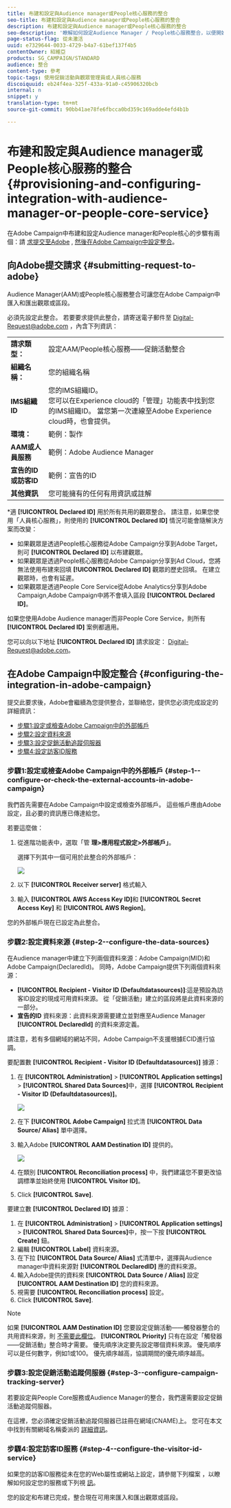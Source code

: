 ```yaml
---
title: 布建和設定與Audience manager或People核心服務的整合
seo-title: 布建和設定與Audience manager或People核心服務的整合
description: 布建和設定與Audience manager或People核心服務的整合
seo-description: '瞭解如何設定Audience Manager / People核心服務整合，以便開始使用不同的Adobe Experience cloud解決方案來分享受眾或細分。 '
page-status-flag: 從未激活
uuid: e7329644-0033-4729-b4a7-61bef137f4b5
contentOwner: 紹維亞
products: SG_CAMPAIGN/STANDARD
audience: 整合
content-type: 參考
topic-tags: 使用促銷活動與觀眾管理員或人員核心服務
discoiquuid: eb24f4ea-325f-433a-91a0-c45906320bcb
internal: n
snippet: y
translation-type: tm+mt
source-git-commit: 90bb41ae78fe6fbcca0bd359c169adde4efd4b1b

---
```



# 布建和設定與Audience manager或People核心服務的整合{#provisioning-and-configuring-integration-with-audience-manager-or-people-core-service}

在Adobe Campaign中布建和設定Audience manager和People核心的步驟有兩個：請 [求提交至Adobe](../../integrating/using/provisioning-and-configuring-integration-with-audience-manager-or-people-core-service.md#submitting-request-to-adobe) , [然後在Adobe Campaign中設定整合](../../integrating/using/provisioning-and-configuring-integration-with-audience-manager-or-people-core-service.md#configuring-the-integration-in-adobe-campaign)。

## 向Adobe提交請求 {#submitting-request-to-adobe}

Audience Manager(AAM)或People核心服務整合可讓您在Adobe Campaign中匯入和匯出觀眾或區段。

必須先設定此整合。 若要要求提供此整合，請寄送電子郵件至 [Digital-Request@adobe.com](mailto:Digital-Request@adobe.com) ，內含下列資訊：

<table> 
 <tbody> 
  <tr> 
   <td> <strong>請求類型：</strong><br /> </td> 
   <td> 設定AAM/People核心服務——促銷活動整合 </td> 
  </tr> 
  <tr> 
   <td> <strong>組織名稱：</strong><br /> </td> 
   <td> 您的組織名稱 </td> 
  </tr> 
  <tr> 
   <td> <strong>IMS組織ID</strong><br /> </td> 
   <td> 您的IMS組織ID。 <br> 您可以在Experience cloud的「管理」功能表中找到您的IMS組織ID。 當您第一次連線至Adobe Experience cloud時，也會提供。 </td> 
  </tr> 
  <tr> 
   <td> <strong>環境：</strong><br /> </td> 
   <td> 範例：製作 </td> 
  </tr> 
  <tr> 
   <td> <strong>AAM或人員服務</strong><br /> </td> 
   <td> 範例：Adobe Audience Manager </td> 
  </tr> 
  <tr> 
   <td> <strong>宣告的ID或訪客ID</strong><br /> </td> 
   <td> 範例：宣告的ID </td> 
  </tr> 
  <tr> 
   <td> <strong>其他資訊</strong><br /> </td> 
   <td> 您可能擁有的任何有用資訊或註解 </td> 
  </tr> 
 </tbody> 
</table>

*適 **[!UICONTROL Declared ID]** 用於所有共用的觀眾整合。 請注意，如果您使用「人員核心服務」，則使用的 **[!UICONTROL Declared ID]** 情況可能會隨解決方案而改變：

* 如果觀眾是透過People核心服務從Adobe Campaign分享到Adobe Target，則可 **[!UICONTROL Declared ID]** 以布建觀眾。
* 如果觀眾是透過People核心服務從Adobe Campaign分享到Ad Cloud，您將無法使用布建來回填 **[!UICONTROL Declared ID]** 觀眾的歷史回填。 在建立觀眾時，也會有延遲。
* 如果觀眾是透過People Core Service從Adobe Analytics分享到Adobe Campaign,Adobe Campaign中將不會填入區段 **[!UICONTROL Declared ID]**。

如果您使用Adobe Audience manager而非People Core Service，則所有 **[!UICONTROL Declared ID]** 案例都適用。

您可以向以下地址 **[!UICONTROL Declared ID]** 請求設定： [Digital-Request@adobe.com](mailto:Digital-Request@adobe.com)。

## 在Adobe Campaign中設定整合 {#configuring-the-integration-in-adobe-campaign}

提交此要求後，Adobe會繼續為您提供整合，並聯絡您，提供您必須完成設定的詳細資訊：

* [步驟1:設定或檢查Adobe Campaign中的外部帳戶](../../integrating/using/provisioning-and-configuring-integration-with-audience-manager-or-people-core-service.md#step-1--configure-or-check-the-external-accounts-in-adobe-campaign)
* [步驟2:設定資料來源](../../integrating/using/provisioning-and-configuring-integration-with-audience-manager-or-people-core-service.md#step-2--configure-the-data-sources)
* [步驟3:設定促銷活動追蹤伺服器](../../integrating/using/provisioning-and-configuring-integration-with-audience-manager-or-people-core-service.md#step-3--configure-campaign-tracking-server)
* [步驟4:設定訪客ID服務](../../integrating/using/provisioning-and-configuring-integration-with-audience-manager-or-people-core-service.md#step-4--configure-the-visitor-id-service)

### 步驟1:設定或檢查Adobe Campaign中的外部帳戶 {#step-1--configure-or-check-the-external-accounts-in-adobe-campaign}

我們首先需要在Adobe Campaign中設定或檢查外部帳戶。 這些帳戶應由Adobe設定，且必要的資訊應已傳達給您。

若要這麼做：

1. 從進階功能表中，選取「管 **理&gt;應用程式設定&gt;外部帳戶」**。

   選擇下列其中一個可用於此整合的外部帳戶：

   ![](assets/integration_aam_1.png)

1. 以下 **[!UICONTROL Receiver server]** 格式輸入
1. 輸入 **[!UICONTROL AWS Access Key ID]**&#x200B;和 **[!UICONTROL Secret Access Key]** 和 **[!UICONTROL AWS Region]**。

您的外部帳戶現在已設定為此整合。

### 步驟2:設定資料來源 {#step-2--configure-the-data-sources}

在Audience manager中建立下列兩個資料來源：Adobe Campaign(MID)和Adobe Campaign(DeclaredId)。 同時，Adobe Campaign提供下列兩個資料來源：

* **[!UICONTROL Recipient - Visitor ID (Defaultdatasources)]**:這是預設為訪客ID設定的現成可用資料來源。 從「促銷活動」建立的區段將是此資料來源的一部分。
* **宣告的ID** 資料來源：此資料來源需要建立並對應至Audience Manager **[!UICONTROL DeclaredId]** 的資料來源定義。

請注意，若有多個網域的網站不同，Adobe Campaign不支援根據ECID進行協調。

要配置數 **[!UICONTROL Recipient - Visitor ID (Defaultdatasources)]** 據源：

1. 在 **[!UICONTROL Administration]** &gt; **[!UICONTROL Application settings]** &gt; **[!UICONTROL Shared Data Sources]**&#x200B;中，選擇 **[!UICONTROL Recipient - Visitor ID (Defaultdatasources)]**。

   ![](assets/integration_aam_2.png)

1. 在下 **[!UICONTROL Adobe Campaign]** 拉式清 **[!UICONTROL Data Source/ Alias]** 單中選擇。
1. 輸入Adobe **[!UICONTROL AAM Destination ID]** 提供的。

   ![](assets/integration_aam_3.png)

1. 在類別 **[!UICONTROL Reconciliation process]** 中，我們建議您不要更改協調標準並始終使用 **[!UICONTROL Visitor ID]**。
1. Click **[!UICONTROL Save]**.

要建立數 **[!UICONTROL Declared ID]** 據源：

1. 在 **[!UICONTROL Administration]** &gt; **[!UICONTROL Application settings]** &gt; **[!UICONTROL Shared Data Sources]**&#x200B;中，按一下按 **[!UICONTROL Create]** 鈕。
1. 編輯 **[!UICONTROL Label]** 資料來源。
1. 在下拉 **[!UICONTROL Data Source/ Alias]** 式清單中，選擇與Audience manager中資料來源對 **[!UICONTROL DeclaredID]** 應的資料來源。
1. 輸入Adobe提供的資料來 **[!UICONTROL Data Source / Alias]** 設定 **[!UICONTROL AAM Destination ID]** 您的資料來源。
1. 視需要 **[!UICONTROL Reconciliation process]** 設定。
1. Click **[!UICONTROL Save]**.

>[!NOTE]
>
>如果 **[!UICONTROL AAM Destination ID]** 您要設定促銷活動——觸發器整合的共用資料來源，則 [不需要此欄位](../../integrating/using/configuring-triggers-in-experience-cloud.md)。 **[!UICONTROL Priority]** 只有在設定「觸發器——促銷活動」整合時才需要。 優先順序決定要先設定哪個資料來源。 優先順序可以是任何數字，例如1或100。 優先順序越高，協調期間的優先順序越高。

### 步驟3:設定促銷活動追蹤伺服器 {#step-3--configure-campaign-tracking-server}

若要設定與People Core服務或Audience Manager的整合，我們還需要設定促銷活動追蹤伺服器。

在這裡，您必須確定促銷活動追蹤伺服器已註冊在網域(CNAME)上。 您可在本文中找到有關網域名稱委派的 [詳細資訊](https://docs.campaign.adobe.com/doc/AC/en/technicalResources/Technotes/AdobeCampaign_Deliverability_Sub_Domain_Delegation.pdf)。

### 步驟4:設定訪客ID服務 {#step-4--configure-the-visitor-id-service}

如果您的訪客ID服務從未在您的Web屬性或網站上設定，請參閱下列檔案 [](https://marketing.adobe.com/resources/help/en_US/mcvid/mcvid-setup-aam-analytics.html) ，以瞭解如何設定您的服務或下列視 [訊](https://helpx.adobe.com/marketing-cloud/how-to/email-marketing.html#step-two)。

您的設定和布建已完成，整合現在可用來匯入和匯出觀眾或區段。
